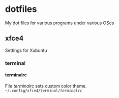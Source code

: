 dotfiles
========

My dot files for various programs under various OSes


## xfce4
Settings for Xubuntu

### terminal
#### terminalrc
File *terminalrc* sets custom color theme.
`~/.config/xfce4/terminal/`*`terminalrc`*

